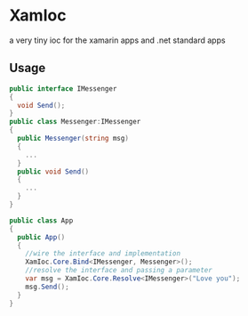 # XamIoc
a very tiny ioc for the xamarin apps and .net standard apps
## Usage
```C#
public interface IMessenger
{
  void Send();
}
public class Messenger:IMessenger
{
  public Messenger(string msg)
  {
    ...
  }
  public void Send()
  {
    ...
  }
}

public class App
{
  public App()
  {
    //wire the interface and implementation
    XamIoc.Core.Bind<IMessenger, Messenger>();
    //resolve the interface and passing a parameter
    var msg = XamIoc.Core.Resolve<IMessenger>("Love you");
    msg.Send();
  }
}

```
